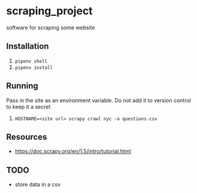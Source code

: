 # scraping_project
software for scraping some website

## Installation
1. `pipenv shell`
1. `pipenv install`

## Running
Pass in the site as an environment variable. Do not add it to version control
to keep it a secret
1. `HOSTNAME=<site url> scrapy crawl nyc -o questions.csv`

## Resources
* https://doc.scrapy.org/en/1.5/intro/tutorial.html

## TODO
* store data in a csv
